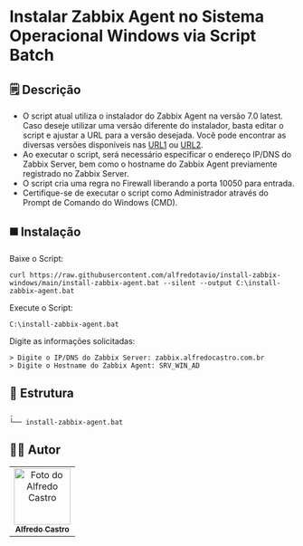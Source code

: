 # Instalar Zabbix Agent no Sistema Operacional Windows via Script Batch

## 🗒️ Descrição
* O script atual utiliza o instalador do Zabbix Agent na versão 7.0 latest. Caso deseje utilizar uma versão diferente do instalador, basta editar o script e ajustar a URL para a versão desejada. Você pode encontrar as diversas versões disponíveis nas [URL1](https://www.zabbix.com/download_agents) ou [URL2](https://cdn.zabbix.com/zabbix/binaries/stable/).
* Ao executar o script, será necessário especificar o endereço IP/DNS do Zabbix Server, bem como o hostname do Zabbix Agent previamente registrado no Zabbix Server.
* O script cria uma regra no Firewall liberando a porta 10050 para entrada.
* Certifique-se de executar o script como Administrador através do Prompt de Comando do Windows (CMD).

## ◼️ Instalação
Baixe o Script:
```batch
curl https://raw.githubusercontent.com/alfredotavio/install-zabbix-windows/main/install-zabbix-agent.bat --silent --output C:\install-zabbix-agent.bat
```
Execute o Script:
```batch
C:\install-zabbix-agent.bat
```
Digite as informações solicitadas:
```batch
> Digite o IP/DNS do Zabbix Server: zabbix.alfredocastro.com.br
> Digite o Hostname do Zabbix Agent: SRV_WIN_AD
```

## 📂 Estrutura
```batch
.
└── install-zabbix-agent.bat
```

## 👨‍💻 Autor
<table>
  <tr>
    <td align="center">
      <a href="#">
        <a href="https://www.linkedin.com/in/alfredotavio/"><img src="https://avatars.githubusercontent.com/u/22720865?v=4" width="100px;" alt="Foto do Alfredo Castro"/><br>
        <sub>
          <b>Alfredo Castro</b>
        </sub>
      </a>
    </td>
  </tr>
</table>
